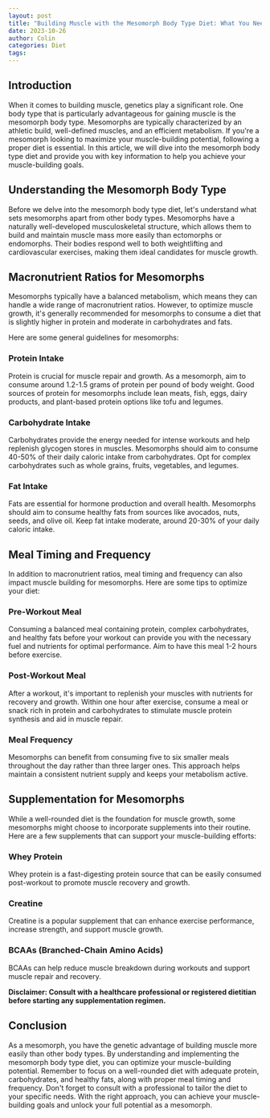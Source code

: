 ```yaml
---
layout: post
title: "Building Muscle with the Mesomorph Body Type Diet: What You Need to Know"
date: 2023-10-26
author: Colin
categories: Diet
tags: 
---
```


## Introduction

When it comes to building muscle, genetics play a significant role. One body type that is particularly advantageous for gaining muscle is the mesomorph body type. Mesomorphs are typically characterized by an athletic build, well-defined muscles, and an efficient metabolism. If you're a mesomorph looking to maximize your muscle-building potential, following a proper diet is essential. In this article, we will dive into the mesomorph body type diet and provide you with key information to help you achieve your muscle-building goals.

## Understanding the Mesomorph Body Type

Before we delve into the mesomorph body type diet, let's understand what sets mesomorphs apart from other body types. Mesomorphs have a naturally well-developed musculoskeletal structure, which allows them to build and maintain muscle mass more easily than ectomorphs or endomorphs. Their bodies respond well to both weightlifting and cardiovascular exercises, making them ideal candidates for muscle growth.

## Macronutrient Ratios for Mesomorphs

Mesomorphs typically have a balanced metabolism, which means they can handle a wide range of macronutrient ratios. However, to optimize muscle growth, it's generally recommended for mesomorphs to consume a diet that is slightly higher in protein and moderate in carbohydrates and fats.

Here are some general guidelines for mesomorphs:

### Protein Intake

Protein is crucial for muscle repair and growth. As a mesomorph, aim to consume around 1.2-1.5 grams of protein per pound of body weight. Good sources of protein for mesomorphs include lean meats, fish, eggs, dairy products, and plant-based protein options like tofu and legumes.

### Carbohydrate Intake

Carbohydrates provide the energy needed for intense workouts and help replenish glycogen stores in muscles. Mesomorphs should aim to consume 40-50% of their daily caloric intake from carbohydrates. Opt for complex carbohydrates such as whole grains, fruits, vegetables, and legumes.

### Fat Intake

Fats are essential for hormone production and overall health. Mesomorphs should aim to consume healthy fats from sources like avocados, nuts, seeds, and olive oil. Keep fat intake moderate, around 20-30% of your daily caloric intake.

## Meal Timing and Frequency

In addition to macronutrient ratios, meal timing and frequency can also impact muscle building for mesomorphs. Here are some tips to optimize your diet:

### Pre-Workout Meal

Consuming a balanced meal containing protein, complex carbohydrates, and healthy fats before your workout can provide you with the necessary fuel and nutrients for optimal performance. Aim to have this meal 1-2 hours before exercise.

### Post-Workout Meal

After a workout, it's important to replenish your muscles with nutrients for recovery and growth. Within one hour after exercise, consume a meal or snack rich in protein and carbohydrates to stimulate muscle protein synthesis and aid in muscle repair.

### Meal Frequency

Mesomorphs can benefit from consuming five to six smaller meals throughout the day rather than three larger ones. This approach helps maintain a consistent nutrient supply and keeps your metabolism active.

## Supplementation for Mesomorphs

While a well-rounded diet is the foundation for muscle growth, some mesomorphs might choose to incorporate supplements into their routine. Here are a few supplements that can support your muscle-building efforts:

### Whey Protein

Whey protein is a fast-digesting protein source that can be easily consumed post-workout to promote muscle recovery and growth.

### Creatine

Creatine is a popular supplement that can enhance exercise performance, increase strength, and support muscle growth.

### BCAAs (Branched-Chain Amino Acids)

BCAAs can help reduce muscle breakdown during workouts and support muscle repair and recovery.

**Disclaimer: Consult with a healthcare professional or registered dietitian before starting any supplementation regimen.**

## Conclusion

As a mesomorph, you have the genetic advantage of building muscle more easily than other body types. By understanding and implementing the mesomorph body type diet, you can optimize your muscle-building potential. Remember to focus on a well-rounded diet with adequate protein, carbohydrates, and healthy fats, along with proper meal timing and frequency. Don't forget to consult with a professional to tailor the diet to your specific needs. With the right approach, you can achieve your muscle-building goals and unlock your full potential as a mesomorph.